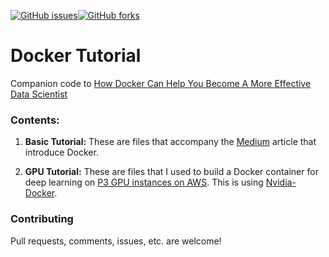 [![GitHub issues](https://img.shields.io/github/issues/hamelsmu/Docker_Tutorial.svg)](https://github.com/hamelsmu/Docker_Tutorial/issues)[![GitHub forks](https://img.shields.io/github/forks/hamelsmu/Docker_Tutorial.svg)](https://github.com/hamelsmu/Docker_Tutorial/network) 

# Docker Tutorial
Companion code to [How Docker Can Help You Become A More Effective Data Scientist](https://medium.com/@hamelhusain/how-docker-can-help-you-become-a-more-effective-data-scientist-7fc048ef91d5)

### Contents:

1. **Basic Tutorial:**  These are files that accompany the [Medium](https://medium.com/@hamelhusain/how-docker-can-help-you-become-a-more-effective-data-scientist-7fc048ef91d5) article that introduce Docker.

2. **GPU Tutorial:** These are files that I used to build a Docker container for deep learning on [P3 GPU instances on AWS](https://aws.amazon.com/ec2/instance-types/p3/).  This is using [Nvidia-Docker](https://github.com/NVIDIA/nvidia-docker).

### Contributing

Pull requests, comments, issues, etc. are welcome!  
